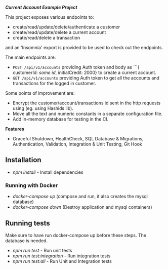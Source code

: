**_Current Account Example Project_**

This project exposes various endpoints to:

- create/read/update/delete/authenticate a customer
- create/read/update/delete a current account
- create/read/delete a transaction

and an 'Insomnia' export is provided to be used to check out the endpoints.

The main endpoints are:

- `POST /api/v1/accounts` providing Auth token and body as ```{ customerId: _some id_, initialCredit: 2000} to create a current account.
- `GET /api/v1/accounts` providing Auth token to get all the accounts and transactions for the logged in customer.

Some points of improvement are:

- Encrypt the customer/account/transactions id sent in the http requests using (eg. using Hashids lib).
- Move all the text and numeric constants in a separate configuration file.
- Add in-memory database for testing in the CI.

**Features**

- Graceful Shutdown, HealthCheck, SQL Database & Migrations, Authentication, Validation, Integration & Unit Testing, Git Hook

## Installation

- _npm install_ - Install dependencies

### Running with Docker

- _docker-compose up_ (compose and run, it also creates the mysql database)
- _docker-compose down_ (Destroy application and mysql containers)

## Running tests

Make sure to have run docker-compose up before these steps. The database is needed.

- _npm run test_ - Run unit tests
- _npm run test:integration_ - Run integration tests
- _npm run test:all_ - Run Unit and Integration tests

